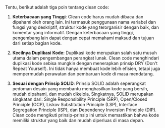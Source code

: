 Tentu, berikut adalah tiga poin tentang clean code:

1. **Keterbacaan yang Tinggi**: Clean code harus mudah dibaca dan dipahami oleh orang lain. Ini termasuk penggunaan nama variabel dan fungsi yang deskriptif, struktur kode yang terorganisir dengan baik, dan komentar yang informatif. Dengan keterbacaan yang tinggi, pengembang lain dapat dengan cepat memahami maksud dan tujuan dari setiap bagian kode.

2. **Kecilnya Duplikasi Kode**: Duplikasi kode merupakan salah satu musuh utama dalam pengembangan perangkat lunak. Clean code menghindari duplikasi kode sebisa mungkin dengan menerapkan prinsip DRY (Don't Repeat Yourself). Ini tidak hanya membuat kode lebih efisien, tetapi juga mempermudah perawatan dan pembaruan kode di masa mendatang.

3. **Sesuai dengan Prinsip SOLID**: Prinsip SOLID adalah seperangkat pedoman desain yang membantu menghasilkan kode yang bersih, mudah dipahami, dan mudah dikelola. Singkatnya, SOLID merupakan singkatan dari: Single Responsibility Principle (SRP), Open/Closed Principle (OCP), Liskov Substitution Principle (LSP), Interface Segregation Principle (ISP), dan Dependency Inversion Principle (DIP). Clean code mengikuti prinsip-prinsip ini untuk memastikan bahwa kode memiliki struktur yang baik dan mudah diperluas di masa depan.